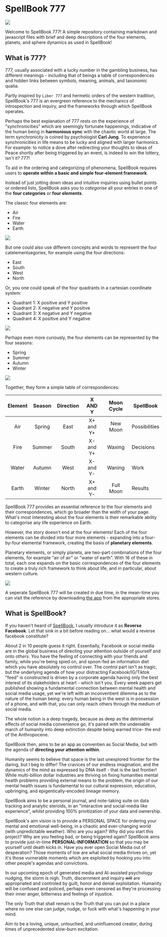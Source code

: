 # SpellBook 777

![](media/readme/icon_512.png)

Welcome to SpellBook 777! A simple repository containing markdown and javascript files with brief and deep descriptions of the four elements, planets, and sphere dynamics as used in SpellBook!

## What is 777?

777, usually associated with a lucky number in the gambling business, has different meanings - including that of beings a table of correspondences and hidden links between symbols, meaning, animals, and taxonomic qualia.

Partly inspired by `Liber 777` and hermetic orders of the western tradition, SpellBook's 777 is an evergreen reference to the mechanics of introspection and inquiry, and the frameworks through which SpellBook operates.

Perhaps the best explanation of 777 rests on the experience of "synchronicities" which are seemingly fortunate happenings, indicative of the human being in **harmonious sync** with the chaotic world at large. The term synchronicity is coined by psychologist **Carl Jung**. To experience synchronicities in life means to be lucky and aligned with larger harmonics. For example: to notice a dove after redirecting your thoughts to ideas of Peace shortly after being triggered by an event, is indeed to win the lottery, isn't it? 777!

To aid in the ordering and categorizing of phenomena, SpellBook requires users to **operate within a basic and simple four-element framework**.

Instead of just jotting down ideas and intuitive inquiries using bullet points or ordered lists, SpellBook asks you to *categorise* all your entries in one of the **four categories** or **four elements**.

The classic four elements are:
- Air
- Fire
- Water
- Earth

![](media/readme/Four_elements_in_Alchemy.jpg)

But one could also use different concepts and words to represent the four catelementsegories, for example using the four directions:
- East
- South
- West
- North

Or, you one could speak of the four quadrants in a cartesian coordinate system:
- Quadrant 1: X positive and Y positive
- Quadrant 2: X negative and Y positive
- Quadrant 3: X negative and Y negative
- Quadrant 4: X positive and Y negative

![](media/readme/cartesian.png)

Perhaps even more curiously, the four elements can be represented by the four seasons:
- Spring
- Summer
- Autumn
- Winter

![](media/readme/seasons.webp)

Together, they form a simple table of correspondences:

| Element | Season | Direction |  X AND Y  | Moon Cycle | SpellBook     |
|:-------:|:------:|:---------:|:---------:|:----------:|---------------|
|     Air | Spring | East      | X+ and Y+ | New Moon   | Possibilities |
|    Fire | Summer | South     | X- and Y+ | Waxing     | Decisions     |
|   Water | Autumn | West      | X- and Y- | Waning     | Work          |
|   Earth | Winter | North     | X+ and Y- | Full Moon  | Results       |

SpellBook 777 provides an essential reference to the four elements and their correspondences, which go broader than the width of your page. What's most interesting about the four elements is their remarkable ability to categorise any life experience on Earth.

However, the story doesn't end at the four elements! Each of the four elements can be divided into four more elements - expanding into a four-by-four elemental framework, creating the basis of **planetary elements**.

Planetary elements, or simply planets, are two-part combinations of the four elements, for example "air of air" or "water of earth". With 16 of these in total, each one expands on the basic correspondences of the four elements to create a truly rich framework to think about life, and in particular, about western culture.

![]("media/readme/tree_of_life.png")

A seperate SpellBook 777 will be created in due time, in the mean-time you can visit the reference by downloading [the app](https://thespellbook.app) from the appropriate stores.

## What is SpellBook?

If you haven't heard of [SpellBook](https://thespellbook.app), I usually introduce it as **Reverse Facebook**. Let that sink in a bit before reading on... what would a reverse facebook constitute?

About 2 in 10 people guess it right. Essentially, Facebook or social media are in the global business of directing your attention outside of yourself and onto *others*. You have the feeling of connecting with your friends and family, while you're being spied on, and spoon-fed an information diet which you have absolutely no control over. The control part isn't as tragic, but the underlying agenda of how your distracting Facebook/IG/Tiktok "feed" is constructed is driven by a corporate agenda having only the best interest of its stakeholders at heart - which isn't you. Every week papers get published showing a fundamental connection between mental health and social media usage, yet we're left with an inconventient dilemma as to the nature of the human being: every human being in the west is in possession of a phone, and with that, you can only reach others through the medium of social media.

The whole notion is a deep tragedy, because as deep as the detrimental effects of  social media convenience go, it's paired with the undeniable march of humanity into deep extinction despite being warned trice- the end of the Anthropocene.

SpellBook then, aims to be an app as conventien as Social Media, but with the agenda of **directing your attention within**.

Humanity seems to believe that space is the last unexplored frontier for the daring, but I beg to differ! The cravices of our endless imagination, and the dynamics of the mind as expressed by DNA itself - that is the last frontier! While multi-billion dollar industries are thriving on fixing humanities mental health problems providing external means to the problem, the origin of our mental health issues is fundamental to our cultural expression, education, upbringing, and epigentically-encoded lineage memory.

SpellBook aims to be a personal journal, and note-taking suite on data tracking and analytic steroids, in an "interactive and social-media like experience", whilst providing 100% privitization of your data and ownership.

SpellBook's aim vision is to provide a PERSONAL SPACE for ordering your mental and emotional well-being, in a chaotic and ever-changing world (with unpredictable weather). Who are you again? Why did you start this project? Why are you feeling bad, or being triggered again? SpellBook aims to provide just-in-time **PERSONAL-INFORMATION** so that you may be yourself until death kicks in. Have you ever open Social Media out of desperation? Those moments of low are what social media thrives on, yet it's those vurnerable moments which are exploited by hooking you into other people's agendas and convictions.

In our upcoming epoch of generated media and AI-assisted psychology nudging, the storm is nigh. Truth, discernment and inquiry ~~will~~ are appropriated and controled by guilt, honor and denial exploitation. Humanity will be confused and policed, perhaps even censored as they're processing their inner anger, bitterness and feelings of injustice.

The only Truth that shall remain is the Truth that you can put in a place where no one else can judge, nudge, or fuck with what's happening in your mind.

Aim to be a loving, unique, untouched, and uninfluenced creator, during times of unprecedented slow-burn excitation.
